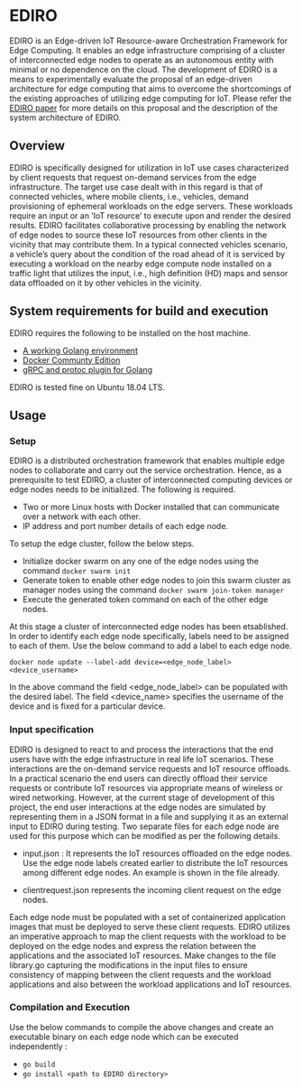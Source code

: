 # EDIRO

EDIRO is an Edge-driven IoT Resource-aware Orchestration Framework for Edge Computing. It enables an edge infrastructure comprising of a cluster of interconnected edge nodes to operate as an autonomous entity with minimal or no dependence on the cloud. The development of EDIRO is a means to experimentally evaluate the proposal of an edge-driven architecture for edge computing that aims to overcome the shortcomings of the existing approaches of utilizing edge computing for IoT. Please refer the [EDIRO paper](https://dl.acm.org/doi/abs/10.1145/3360468.3368179) for more details on this proposal and the description of the system architecture of EDIRO.


## Overview

EDIRO is specifically designed for utilization in IoT use cases characterized by client requests that request on-demand services from the edge infrastructure. The target use case dealt with in this regard is that of connected vehicles, where mobile clients, i.e., vehicles, demand  provisioning of ephemeral workloads on the edge servers. These workloads require an input or an ‘IoT resource’ to execute upon and render the desired results. EDIRO facilitates collaborative processing by enabling the network of edge nodes to source these IoT resources from other clients in the vicinity that may contribute them. In a typical connected vehicles scenario, a vehicle’s query about the condition of the road ahead of it is serviced by executing a workload on the nearby edge compute node installed on a traffic light that utilizes the input, i.e., high definition (HD) maps and sensor data offloaded on it by other vehicles in the vicinity.     


## System requirements for build and execution

EDIRO requires the following to be installed on the host machine.

- [A working Golang environment](https://golang.org/doc/install)
- [Docker Communty Edition](https://docs.docker.com/install/linux/docker-ce/ubuntu/)
- [gRPC and protoc plugin for Golang](https://grpc.io/docs/quickstart/go/)

EDIRO is tested fine on Ubuntu 18.04 LTS.


## Usage


### Setup

EDIRO is a distributed orchestration framework that enables multiple edge nodes to collaborate and carry out the service orchestration. Hence, as a prerequisite to test EDIRO, a cluster of interconnected computing devices or edge nodes needs to be initialized. The following is required.

- Two or more Linux hosts with Docker installed that can communicate over a network with each other.
- IP address and port number details of each edge node.

To setup the edge cluster, follow the below steps.

- Initialize docker swarm on any one of the edge nodes using the command `docker swarm init`
- Generate token to enable other edge nodes to join this swarm cluster as manager nodes using the command `docker swarm join-token manager ` 
- Execute the generated token command on each of the other edge nodes.

At this stage a cluster of interconnected edge nodes has been etsablished. In order to identify each edge node specifically, labels need to be assigned to each of them. Use the below command to add a label to each edge node. 

`docker node update --label-add device=<edge_node_label> <device_username>`

In the above command the field <edge_node_label> can be populated with the desired label. The field <device_name> specifies the username of the device and is fixed for a particular device.

### Input specification

EDIRO is designed to react to and process the interactions that the end users have with the edge infrastructure in real life IoT scenarios. These interactions are the on-demand service requests and IoT resource offloads. In a practical scenario the end users can directly offload their service requests or contribute IoT resources via appropriate means of wireless or wired networking. However,  at the current stage of development of this project, the end user interactions at the edge nodes are simulated by representing them in a JSON format in a file and supplying it as an external input to EDIRO during testing. Two separate files for each edge node are used for this purpose which can be modified as per the following details.

- input.json : It represents the IoT resources offloaded on the edge nodes. Use the edge node labels created earlier to distribute the IoT resources among different edge nodes. An example is shown in the file already.

- clientrequest.json represents the incoming client request on the edge nodes.

Each edge node must be populated with a set of containerized application images that must be deployed to serve these client requests. EDIRO utilizes an imperative approach to map the client requests with the workload to be deployed on the edge nodes and express the relation between the applications and the associated IoT resources. Make changes to the file library.go capturing the modifications in the input files to ensure consistency of mapping between the client requests and the workload applications and also between the workload applications and IoT resources. 



### Compilation and Execution

Use the below commands to compile the above changes and create an executable binary on each edge node which can be executed independently :

- `go build`
- `go install <path to EDIRO directory>`
